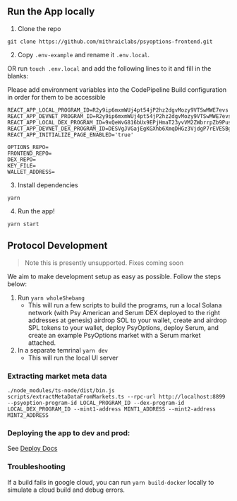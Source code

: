 ## Run the App locally

1. Clone the repo

`git clone https://github.com/mithraiclabs/psyoptions-frontend.git`

2. Copy `.env-example` and rename it `.env.local`.

OR run `touch .env.local` and add the following lines to it and fill in the blanks:

Please add environment variables into the CodePipeline Build configuration in order for them to be accessible

```
REACT_APP_LOCAL_PROGRAM_ID=R2y9ip6mxmWUj4pt54jP2hz2dgvMozy9VTSwMWE7evs
REACT_APP_DEVNET_PROGRAM_ID=R2y9ip6mxmWUj4pt54jP2hz2dgvMozy9VTSwMWE7evs
REACT_APP_LOCAL_DEX_PROGRAM_ID=9xQeWvG816bUx9EPjHmaT23yvVM2ZWbrrpZb9PusVFin
REACT_APP_DEVNET_DEX_PROGRAM_ID=DESVgJVGajEgKGXhb6XmqDHGz3VjdgP7rEVESBgxmroY
REACT_APP_INITIALIZE_PAGE_ENABLED='true'

OPTIONS_REPO=
FRONTEND_REPO=
DEX_REPO=
KEY_FILE=
WALLET_ADDRESS=
```

3. Install dependencies

`yarn`

4. Run the app!

`yarn start`

## Protocol Development

> Note this is presently unsupported. Fixes coming soon

We aim to make development setup as easy as possible. Follow the steps below:

1. Run `yarn wholeShebang`
   - This will run a few scripts to build the programs, run a local Solana network (with
     Psy American and Serum DEX deployed to the right addresses at genesis) airdrop SOL to
     your wallet, create and airdrop SPL tokens to your wallet, deploy PsyOptions,
     deploy Serum, and create an example PsyOptions market with a Serum market attached.
2. In a separate temrinal `yarn dev`
   - This will run the local UI server

### Extracting market meta data

```console
./node_modules/ts-node/dist/bin.js scripts/extractMetaDataFromMarkets.ts --rpc-url http://localhost:8899 --psyoption-program-id LOCAL_PROGRAM_ID --dex-program-id LOCAL_DEX_PROGRAM_ID --mint1-address MINT1_ADDRESS --mint2-address MINT2_ADDRESS
```

### Deploying the app to dev and prod:

See <a href="https://github.com/mithraiclabs/solana-options-frontend/blob/master/docs/Deploying.md">Deploy Docs</a>

### Troubleshooting

If a build fails in google cloud, you can run `yarn build-docker` locally to simulate a cloud build and debug errors.

